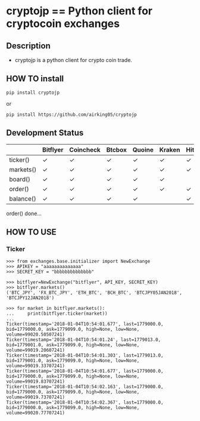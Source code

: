 # cryptojp == Python client for cryptocoin exchanges

## Description

- cryptojp is a python client for crypto coin trade.

## HOW TO install

```pip install cryptojp```

or

```pip install https://github.com/airking05/cryptojp```


## Development Status

|           | Bitflyer | Coincheck | Btcbox | Quoine | Kraken | Hitbtc |
|-----------|----------|-----------|--------|--------|--------|--------|
| ticker()  | ✓        | ✓         | ✓      | ✓      | ✓      | ✓      |
| markets() | ✓        | ✓         | ✓      | ✓      | ✓      | ✓      |
| board()   | ✓        | ✓         | ✓      | ✓      | ✓      |        |
| order()   | ✓        | ✓         | ✓      | ✓      | ✓      | ✓      |
| balance()   | ✓        | ✓         | ✓      | ✓      |       | ✓      |

order() done...

## HOW TO USE

### Ticker

```
>>> from exchanges.base.initializer import NewExchange
>>> APIKEY = "aaaaaaaaaaaaaa"
>>> SECRET_KEY = "bbbbbbbbbbbbbb"

>>> bitflyer=NewExchange("bitflyer", API_KEY, SECRET_KEY)
>>> bitflyer.markets()
('BTC_JPY', 'FX_BTC_JPY', 'ETH_BTC', 'BCH_BTC', 'BTCJPY05JAN2018', 'BTCJPY12JAN2018')

>>> for market in bitflyer.markets():
...     print(bitflyer.ticker(market))
...
Ticker(timestamp='2018-01-04T10:54:01.677', last=1779000.0, bid=1779000.0, ask=1779099.0, high=None, low=None, volume=99020.50507241)
Ticker(timestamp='2018-01-04T10:54:01.24', last=1779013.0, bid=1779001.0, ask=1779099.0, high=None, low=None, volume=99019.20607241)
Ticker(timestamp='2018-01-04T10:54:01.303', last=1779013.0, bid=1779001.0, ask=1779099.0, high=None, low=None, volume=99019.33707241)
Ticker(timestamp='2018-01-04T10:54:01.677', last=1779000.0, bid=1779000.0, ask=1779099.0, high=None, low=None, volume=99019.83707241)
Ticker(timestamp='2018-01-04T10:54:02.163', last=1779000.0, bid=1779000.0, ask=1779099.0, high=None, low=None, volume=99019.73707241)
Ticker(timestamp='2018-01-04T10:54:02.367', last=1779000.0, bid=1779000.0, ask=1779099.0, high=None, low=None, volume=99020.77707241)
```
